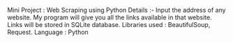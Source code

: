 Mini Project : Web Scraping using Python
Details :- Input the address of any website. My program will give you all the links available in that website. Links will be stored in SQLite database.
Libraries used : BeautifulSoup, Request.
Language : Python
